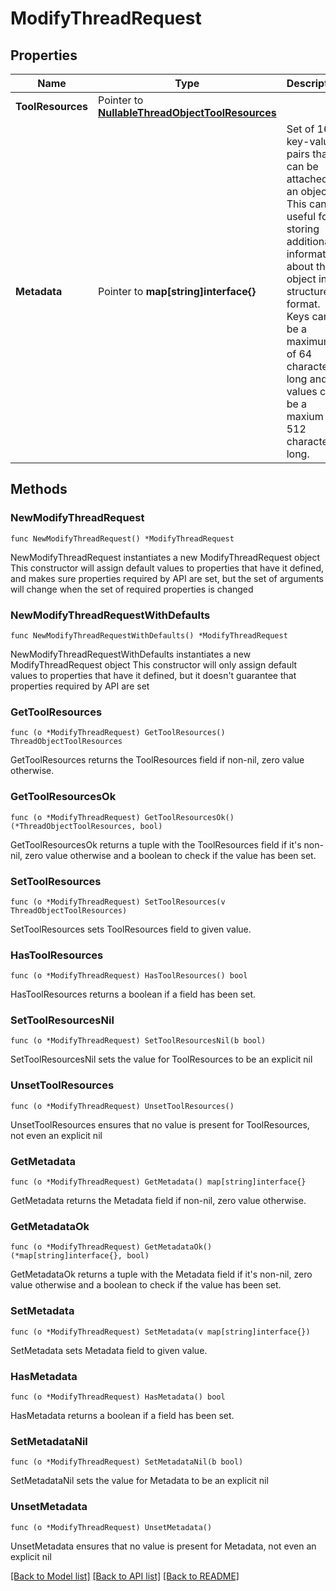 # ModifyThreadRequest

## Properties

Name | Type | Description | Notes
------------ | ------------- | ------------- | -------------
**ToolResources** | Pointer to [**NullableThreadObjectToolResources**](ThreadObjectToolResources.md) |  | [optional] 
**Metadata** | Pointer to **map[string]interface{}** | Set of 16 key-value pairs that can be attached to an object. This can be useful for storing additional information about the object in a structured format. Keys can be a maximum of 64 characters long and values can be a maxium of 512 characters long.  | [optional] 

## Methods

### NewModifyThreadRequest

`func NewModifyThreadRequest() *ModifyThreadRequest`

NewModifyThreadRequest instantiates a new ModifyThreadRequest object
This constructor will assign default values to properties that have it defined,
and makes sure properties required by API are set, but the set of arguments
will change when the set of required properties is changed

### NewModifyThreadRequestWithDefaults

`func NewModifyThreadRequestWithDefaults() *ModifyThreadRequest`

NewModifyThreadRequestWithDefaults instantiates a new ModifyThreadRequest object
This constructor will only assign default values to properties that have it defined,
but it doesn't guarantee that properties required by API are set

### GetToolResources

`func (o *ModifyThreadRequest) GetToolResources() ThreadObjectToolResources`

GetToolResources returns the ToolResources field if non-nil, zero value otherwise.

### GetToolResourcesOk

`func (o *ModifyThreadRequest) GetToolResourcesOk() (*ThreadObjectToolResources, bool)`

GetToolResourcesOk returns a tuple with the ToolResources field if it's non-nil, zero value otherwise
and a boolean to check if the value has been set.

### SetToolResources

`func (o *ModifyThreadRequest) SetToolResources(v ThreadObjectToolResources)`

SetToolResources sets ToolResources field to given value.

### HasToolResources

`func (o *ModifyThreadRequest) HasToolResources() bool`

HasToolResources returns a boolean if a field has been set.

### SetToolResourcesNil

`func (o *ModifyThreadRequest) SetToolResourcesNil(b bool)`

 SetToolResourcesNil sets the value for ToolResources to be an explicit nil

### UnsetToolResources
`func (o *ModifyThreadRequest) UnsetToolResources()`

UnsetToolResources ensures that no value is present for ToolResources, not even an explicit nil
### GetMetadata

`func (o *ModifyThreadRequest) GetMetadata() map[string]interface{}`

GetMetadata returns the Metadata field if non-nil, zero value otherwise.

### GetMetadataOk

`func (o *ModifyThreadRequest) GetMetadataOk() (*map[string]interface{}, bool)`

GetMetadataOk returns a tuple with the Metadata field if it's non-nil, zero value otherwise
and a boolean to check if the value has been set.

### SetMetadata

`func (o *ModifyThreadRequest) SetMetadata(v map[string]interface{})`

SetMetadata sets Metadata field to given value.

### HasMetadata

`func (o *ModifyThreadRequest) HasMetadata() bool`

HasMetadata returns a boolean if a field has been set.

### SetMetadataNil

`func (o *ModifyThreadRequest) SetMetadataNil(b bool)`

 SetMetadataNil sets the value for Metadata to be an explicit nil

### UnsetMetadata
`func (o *ModifyThreadRequest) UnsetMetadata()`

UnsetMetadata ensures that no value is present for Metadata, not even an explicit nil

[[Back to Model list]](../README.md#documentation-for-models) [[Back to API list]](../README.md#documentation-for-api-endpoints) [[Back to README]](../README.md)



